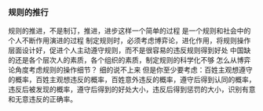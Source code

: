 ### 规则的推行
规则的推进，不是制订，推进，进步这样一个简单的过程
是一个规则和社会中的个人不断作用演进的过程
制定规则时，必须考虑博弈论，进化作用，将规则操作层面设计好，促进个人主动遵守规则，而不是很容易的违反规则得到好处
中国缺的还是各个层次人的素质，各个组织的素质，制定规则的科学化不够
怎么从博弈论角度考虑规则的操作细节？
细的说不上来
但是你至少要考虑：百姓主观想遵守的概率，百姓主观想违反的概率，百姓意外违反的概率，遵守后得到认同的概率，违反后被发现的概率，遵守后得到的好处大小，违反后得到惩罚的大小，识别有意和无意违反的正确率。 
